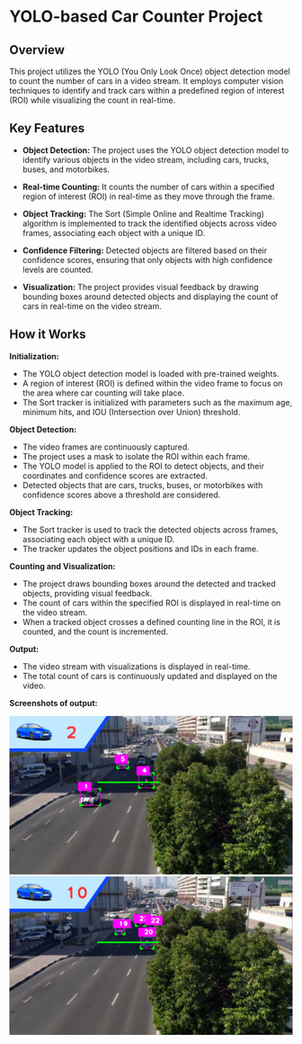 # YOLO-based Car Counter Project

## Overview

This project utilizes the YOLO (You Only Look Once) object detection model to count the number of cars in a video stream. It employs computer vision techniques to identify and track cars within a predefined region of interest (ROI) while visualizing the count in real-time.

## Key Features

- **Object Detection:** The project uses the YOLO object detection model to identify various objects in the video stream, including cars, trucks, buses, and motorbikes.

- **Real-time Counting:** It counts the number of cars within a specified region of interest (ROI) in real-time as they move through the frame.

- **Object Tracking:** The Sort (Simple Online and Realtime Tracking) algorithm is implemented to track the identified objects across video frames, associating each object with a unique ID.

- **Confidence Filtering:** Detected objects are filtered based on their confidence scores, ensuring that only objects with high confidence levels are counted.

- **Visualization:** The project provides visual feedback by drawing bounding boxes around detected objects and displaying the count of cars in real-time on the video stream.

## How it Works

**Initialization:**

- The YOLO object detection model is loaded with pre-trained weights.
- A region of interest (ROI) is defined within the video frame to focus on the area where car counting will take place.
- The Sort tracker is initialized with parameters such as the maximum age, minimum hits, and IOU (Intersection over Union) threshold.

**Object Detection:**

- The video frames are continuously captured.
- The project uses a mask to isolate the ROI within each frame.
- The YOLO model is applied to the ROI to detect objects, and their coordinates and confidence scores are extracted.
- Detected objects that are cars, trucks, buses, or motorbikes with confidence scores above a threshold are considered.

**Object Tracking:**

- The Sort tracker is used to track the detected objects across frames, associating each object with a unique ID.
- The tracker updates the object positions and IDs in each frame.

**Counting and Visualization:**

- The project draws bounding boxes around the detected and tracked objects, providing visual feedback.
- The count of cars within the specified ROI is displayed in real-time on the video stream.
- When a tracked object crosses a defined counting line in the ROI, it is counted, and the count is incremented.

**Output:**

- The video stream with visualizations is displayed in real-time.
- The total count of cars is continuously updated and displayed on the video.

**Screenshots of output:**

![Screenshot1](p1.png)
![Screenshot2](p2.png)
